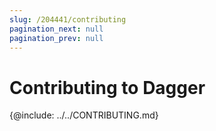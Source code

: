 ```yaml
---
slug: /204441/contributing
pagination_next: null
pagination_prev: null
---
```


# Contributing to Dagger

\{@include:  ../../CONTRIBUTING.md\}
